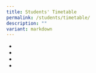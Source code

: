 ```yaml
---
title: Students' Timetable
permalink: /students/timetable/
description: ""
variant: markdown
---
```

* [](/files/2025/2025_Sec_1_Timetable.pdf)
* [](/files/2025/2025_Sec_2_Timetable.pdf)
* [](/files/2025/2025_Sec_3_Timetable.pdf)
* [](/files/2025/2025_Sec_4___5_Timetable.pdf)